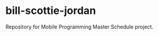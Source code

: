 bill-scottie-jordan
===================

Repository for Mobile Programming Master Schedule project.
